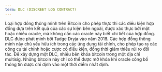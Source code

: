 ```yaml
---
term: DLC (DISCREET LOG CONTRACT)
---
```


Loại hợp đồng thông minh trên Bitcoin cho phép thực thi các điều kiện hợp đồng dựa trên kết quả của các sự kiện bên ngoài, được xác thực bởi một hoặc nhiều oracle, mà không cần các oracle này biết chi tiết của hợp đồng. DLC được phát minh bởi Tadge Dryja vào năm 2018. Các hợp đồng thông minh này chủ yếu hữu ích trong các ứng dụng tài chính, cho phép tạo ra các công cụ tài chính hoặc cược có điều kiện, đồng thời giảm thiểu rủi ro đối tác. Để xây dựng một DLC, nhiều bên khóa bitcoin trong một địa chỉ multisig. Những bitcoin này chỉ có thể được mở khóa khi oracle công bố thông tin được chỉ định vào một thời điểm nhất định.